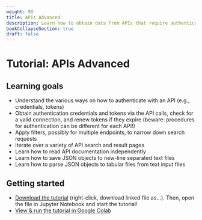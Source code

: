```yaml
---
weight: 90
title: APIs Advanced
description: Learn how to obtain data from APIs that require authentication.
bookCollapseSection: true
draft: false
---
```


# Tutorial: APIs Advanced

## Learning goals

- Understand the various ways on how to authenticate with an API (e.g., credentials, tokens)
- Obtain authentication credentials and tokens via the API calls, check for a valid connection, and renew tokens if they expire (beware: procedures for authentication can be different for each API!)
- Apply filters, possibly for multiple endpoints, to narrow down search requests
- Iterate over a variety of API search and result pages
- Learn how to read API documentation independently
- Learn how to save JSON objects to new-line separated text files
- Learn how to parse JSON objects to tabular files from text input files

## Getting started
- [Download the tutorial](api-advanced.ipynb) (right-click, download linked file as...). Then, open the file in Jupyter Notebook and start the tutorial!
- [View & run the tutorial in Google Colab](https://colab.research.google.com/github/hannesdatta/course-odcm/blob/master/content/docs/tutorials/apisadvanced/api-advanced.ipynb)

